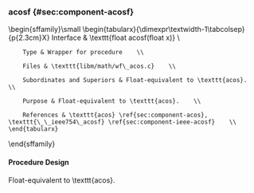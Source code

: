 ### acosf {#sec:component-acosf}

\begin{sffamily}\small
	\begin{tabularx}{\dimexpr\textwidth-1\tabcolsep}{p{2.3cm}X}
		Interface       & \texttt{float acosf(float x)} \\ 
		
		Type & Wrapper for procedure    \\ 
		
		Files & \texttt{libm/math/wf\_acos.c}    \\ 
		
		Subordinates and Superiors & Float-equivalent to \texttt{acos}.    \\ 
		
		Purpose & Float-equivalent to \texttt{acos}.    \\ 
		
		References & \texttt{acos} \ref{sec:component-acos}, \texttt{\_\_ieee754\_acosf} \ref{sec:component-ieee-acosf}    \\ 
	\end{tabularx}
\end{sffamily}

#### Procedure Design

Float-equivalent to \texttt{acos}.
